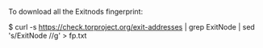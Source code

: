 
To download all the Exitnods fingerprint: 

$ curl -s https://check.torproject.org/exit-addresses | grep ExitNode  | sed 's/ExitNode //g' > fp.txt
